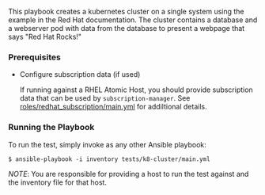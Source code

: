 This playbook creates a kubernetes cluster on a single system using the
example in the Red Hat documentation.  The cluster contains a database
and a webserver pod with data from the database to present a webpage that
says "Red Hat Rocks!"

### Prerequisites
  - Configure subscription data (if used)

    If running against a RHEL Atomic Host, you should provide subscription
    data that can be used by `subscription-manager`.  See
    [roles/redhat_subscription/main.yml](roles/redhat_subscription/main.yml) for addiltional details.

### Running the Playbook

To run the test, simply invoke as any other Ansible playbook:

```
$ ansible-playbook -i inventory tests/k8-cluster/main.yml
```

*NOTE*: You are responsible for providing a host to run the test against and the
inventory file for that host.
